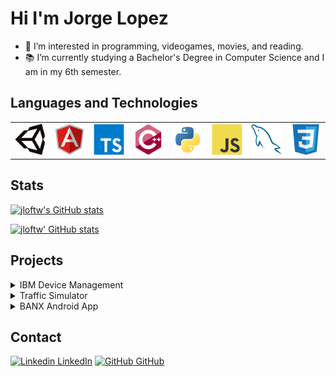 # Hi I'm Jorge Lopez


- 👀 I’m interested in programming, videogames, movies, and reading.
- 📚 I’m currently studying a Bachelor's Degree in Computer Science and I am in my 6th semester.

## Languages and Technologies

<table>
  <td> <img src="https://github.com/devicons/devicon/blob/master/icons/unity/unity-original.svg" title="unity" alt="unity" width="50" height="50"/></td>
  <td> <img src="https://github.com/devicons/devicon/blob/master/icons/angularjs/angularjs-original.svg" title="angularjs" alt="angularjs" width="50" height="50"/></td>
  <td> <img src="https://github.com/devicons/devicon/blob/master/icons/typescript/typescript-original.svg" title="typescript" alt="typescript" width="50" height="50"/></td>
  <td> <img src="https://github.com/devicons/devicon/blob/master/icons/cplusplus/cplusplus-original.svg" title="cplusplus" alt="cplusplus" width="50" height="50"/> </td>
  <td> <img src="https://github.com/devicons/devicon/blob/master/icons/python/python-original.svg" title="python" alt="python" width="50" height="50"/></td>
  <td> <img src="https://github.com/devicons/devicon/blob/master/icons/javascript/javascript-original.svg" title="javascript" alt="javascript" width="50" height="50"/></td>
  <td> <img src="https://github.com/devicons/devicon/blob/master/icons/mysql/mysql-original.svg" title="mysql" alt="mysql" width="50" height="50"/></td>
  <td> <img src="https://github.com/devicons/devicon/blob/master/icons/css3/css3-original.svg" title="css" alt="css" width="50" height="50"/></td>
</table>

## Stats

[![jloftw's GitHub stats](https://github-readme-stats.vercel.app/api?username=jloftw&count_private=true&show_icons=true&theme=synthwave)](https://github.com/jloftw)

[![jloftw' GitHub stats](https://github-readme-stats.vercel.app/api/top-langs/?username=jloftw&layout=compact&theme=synthwave)](https://github.com/jloftw)

## Projects

<details>
  <summary>IBM Device Management</summary>
  
  ### IBM Device Management
  I worked on a team of 6 in the creation of a device lending web application for internal IBM use. We utilized Angular and Carbon Design  for the frontend of the application and Expressjs for the backend. We used IBM's DB2 for our database and we deployed our project to Kubernetes in the IBM Cloud. I primarily worked on the frontend of the application as well as a lot of the documentation of the project.
</details>

<details>
  <summary>Traffic Simulator</summary>
  
  ### Traffic Simulator
  I worked on a team of 5 people to create a multi-agent system to model traffic at various intersections. We used Unity for the visualization and agentpy for the multi-agent simulation. The actual simulation would run in real time on the IBM cloud and the Unity visualization would request the position of all vehicles and traffic light colors from the cloud. I primarily worked on the visualization using Unity.
</details>
<details>
  <summary>BANX Android App</summary>
  
  ### BANX Android App
   I worked on a team of 4 to develop a native android application for the Food Bank of Guadalajara. The app would allow users to donate money to the food bank as well as keep up to date with information about the food bank. We utilized Jetpack Compose to create the application and implemented Twitter and Google Maps integration using their respective apis. On this project I worked primarily on the creation of the various pages that were needed and the Google Maps integration.
</details>

## Contact
[![Linkedin](https://i.stack.imgur.com/gVE0j.png) LinkedIn](https://www.linkedin.com/in/jorgealopezs/)
[![GitHub](https://i.stack.imgur.com/tskMh.png) GitHub](https://github.com/jloftw)

